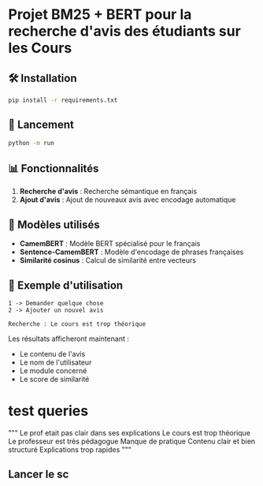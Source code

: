 # Projet BM25 + BERT pour la recherche d'avis des étudiants sur les Cours

## 🛠️ Installation

```bash
pip install -r requirements.txt
```

## 🚀 Lancement

```bash
python -m run
```

## 📊 Fonctionnalités

1. **Recherche d'avis** : Recherche sémantique en français
2. **Ajout d'avis** : Ajout de nouveaux avis avec encodage automatique

## 🔧 Modèles utilisés

- **CamemBERT** : Modèle BERT spécialisé pour le français
- **Sentence-CamemBERT** : Modèle d'encodage de phrases françaises
- **Similarité cosinus** : Calcul de similarité entre vecteurs

## 📝 Exemple d'utilisation

```
1 -> Demander quelque chose
2 -> Ajouter un nouvel avis

Recherche : Le cours est trop théorique
```

Les résultats afficheront maintenant :

- Le contenu de l'avis
- Le nom de l'utilisateur
- Le module concerné
- Le score de similarité

# test queries

"""
Le prof etait pas clair dans ses explications
Le cours est trop théorique
Le professeur est très pédagogue
Manque de pratique
Contenu clair et bien structuré
Explications trop rapides
"""

## Lancer le sc
